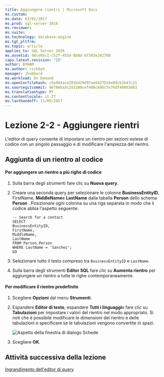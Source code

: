 ```yaml
---
title: Aggiungere rientri | Microsoft Docs
ms.custom: 
ms.date: 03/01/2017
ms.prod: sql-server-2016
ms.reviewer: 
ms.suite: 
ms.technology: database-engine
ms.tgt_pltfrm: 
ms.topic: article
applies_to: SQL Server 2016
ms.assetid: 9dce05c1-c52f-455d-8b8d-6f303e242760
caps.latest.revision: "25"
author: BYHAM
ms.author: rickbyh
manager: jhubbard
ms.workload: On Demand
ms.openlocfilehash: c5e404ace201b429d97ae6427b16e0dcb2b47c21
ms.sourcegitcommit: 9678eba3c2d3100cef408c69bcfe76df49803d63
ms.translationtype: MT
ms.contentlocale: it-IT
ms.lasthandoff: 11/09/2017
---
```

# <a name="lesson-2-2---adding-indentation"></a>Lezione 2-2 - Aggiungere rientri
L'editor di query consente di impostare un rientro per sezioni estese di codice con un singolo passaggio e di modificare l'ampiezza del rientro.  
  
## <a name="indenting-code"></a>Aggiunta di un rientro al codice  
  
#### <a name="to-indent-multiple-lines-of-code"></a>Per aggiungere un rientro a più righe di codice  
  
1.  Sulla barra degli strumenti fare clic su **Nuova query**.  
  
2.  Creare una seconda query per selezionare le colonne **BusinessEntityID**, FirstName, **MiddleName**e **LastName** dalla tabella **Person** dello schema **Person** . Posizionare ogni colonna su una riga separata in modo che il codice abbia l'aspetto seguente:  
  
    ```  
    -- Search for a contact  
    SELECT   
    BusinessEntityID,  
    FirstName,   
    MiddleName,   
    LastName  
    FROM Person.Person  
    WHERE LastName = 'Sanchez';  
    GO  
    ```  
  
3.  Selezionare tutto il testo compreso tra `BusinessEntityID` e `LastName`.  
  
4.  Sulla barra degli strumenti **Editor SQL** fare clic su **Aumenta rientro** per aggiungere un rientro a tutte le righe contemporaneamente.  
  
#### <a name="to-change-the-default-indentation"></a>Per modificare il rientro predefinito  
  
1.  Scegliere **Opzioni** dal menu **Strumenti**.  
  
2.  Espandere **Editor di testo**, espandere **Tutti i linguaggi**e fare clic su **Tabulazioni** per impostare i valori del rientro nel modo appropriato. Si noti che è possibile modificare le dimensioni del rientro e delle tabulazioni e specificare se le tabulazioni vengono convertite in spazi.  
  
    ![Aspetto della finestra di dialogo Schede](./media/lesson-2-2-adding-indentation/tabsdialog.gif "Aspetto della finestra di dialogo Schede")  
  
3.  Scegliere **OK**.  
  
## <a name="next-task-in-lesson"></a>Attività successiva della lezione  
[Ingrandimento dell'editor di query](../../tools/sql-server-management-studio/lesson-2-3-maximizing-query-editor.md)  
  
  
  
